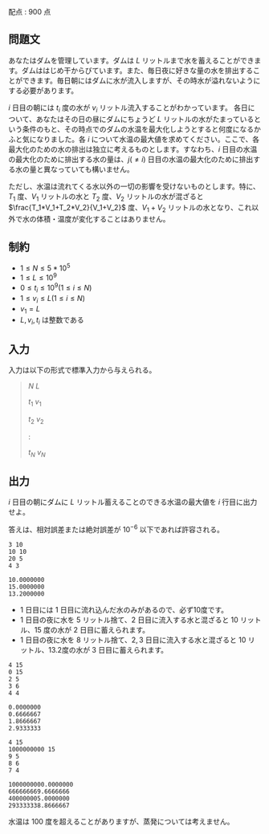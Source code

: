 配点 : $900$ 点

## 問題文

あなたはダムを管理しています。ダムは $L$ リットルまで水を蓄えることができます。ダムははじめ干からびています。また、毎日夜に好きな量の水を排出することができます。毎日朝にはダムに水が流入しますが、その時水が溢れないようにする必要があります。

$i$ 日目の朝には $t_i$ 度の水が $v_i$ リットル流入することがわかっています。
各日について、あなたはその日の昼にダムにちょうど $L$ リットルの水がたまっているという条件のもと、その時点でのダムの水温を最大化しようとすると何度になるかふと気になりました。各 $i$ について水温の最大値を求めてください。ここで、各最大化のための水の排出は独立に考えるものとします。すなわち、$i$ 日目の水温の最大化のために排出する水の量は、$j( \neq i)$ 日目の水温の最大化のために排出する水の量と異なっていても構いません。

ただし、水温は流れてくる水以外の一切の影響を受けないものとします。特に、$T_1$ 度、$V_1$ リットルの水と $T_2$ 度、$V_2$ リットルの水が混ざると $\frac{T_1*V_1+T_2*V_2}{V_1+V_2}$ 度、$V_1+V_2$ リットルの水となり、これ以外で水の体積・温度が変化することはありません。

## 制約

- $1 \leq N \leq 5*10^5$
- $1 \leq L \leq 10^9$
- $0 \leq t_i \leq 10^9(1 \leq i \leq N)$
- $1 \leq v_i \leq L(1 \leq i \leq N)$
- $v_1 = L$
- $L, v_i, t_i$ は整数である

## 入力

入力は以下の形式で標準入力から与えられる。

> $N$ $L$
> 
> $t_1$ $v_1$
> 
> $t_2$ $v_2$
> 
> :
> 
> $t_N$ $v_N$

## 出力

$i$ 日目の朝にダムに $L$ リットル蓄えることのできる水温の最大値を $i$ 行目に出力せよ。

答えは、相対誤差または絶対誤差が $10^{-6}$ 以下であれば許容される。

```input1
3 10
10 10
20 5
4 3
```

```output1
10.0000000
15.0000000
13.2000000
```

- $1$ 日目には $1$ 日目に流れ込んだ水のみがあるので、必ず$10$度です。
- $1$ 日目の夜に水を $5$ リットル捨て、$2$ 日目に流入する水と混ざると $10$ リットル、$15$ 度の水が $2$ 日目に蓄えられます。
- $1$ 日目の夜に水を $8$ リットル捨て、$2, 3$ 日目に流入する水と混ざると $10$ リットル、$13.2$度の水が $3$ 日目に蓄えられます。

```input2
4 15
0 15
2 5
3 6
4 4
```

```output2
0.0000000
0.6666667
1.8666667
2.9333333
```

```input3
4 15
1000000000 15
9 5
8 6
7 4
```

```output3
1000000000.0000000
666666669.6666666
400000005.0000000
293333338.8666667
```

水温は $100$ 度を超えることがありますが、蒸発については考えません。